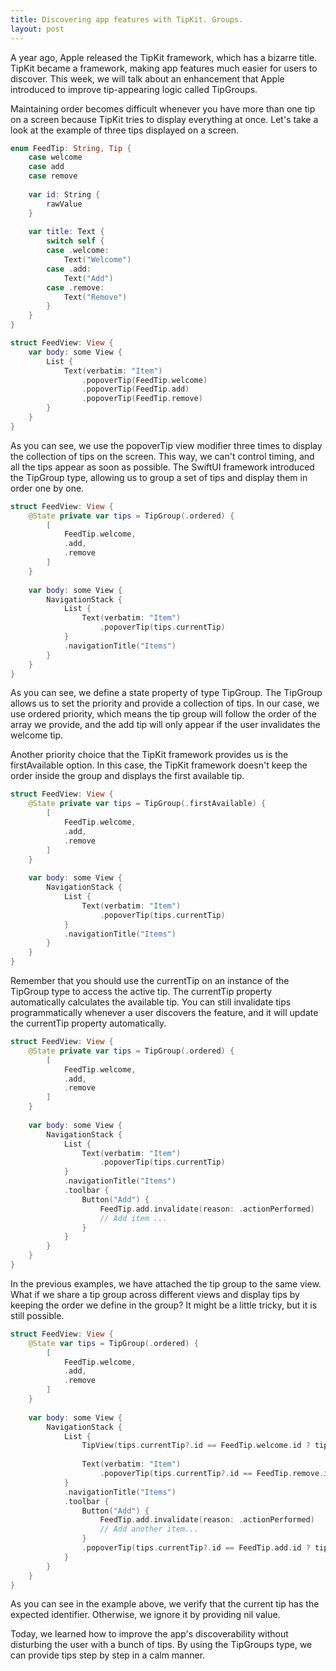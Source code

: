 ```yaml
---
title: Discovering app features with TipKit. Groups.
layout: post
---
```


A year ago, Apple released the TipKit framework, which has a bizarre title. TipKit became a framework, making app features much easier for users to discover. This week, we will talk about an enhancement that Apple introduced to improve tip-appearing logic called TipGroups.

Maintaining order becomes difficult whenever you have more than one tip on a screen because TipKit tries to display everything at once. Let's take a look at the example of three tips displayed on a screen.

```swift
enum FeedTip: String, Tip {
    case welcome
    case add
    case remove
    
    var id: String {
        rawValue
    }
    
    var title: Text {
        switch self {
        case .welcome:
            Text("Welcome")
        case .add:
            Text("Add")
        case .remove:
            Text("Remove")
        }
    }
}

struct FeedView: View {
    var body: some View {
        List {
            Text(verbatim: "Item")
                .popoverTip(FeedTip.welcome)
                .popoverTip(FeedTip.add)
                .popoverTip(FeedTip.remove)
        }
    }
}
```

As you can see, we use the popoverTip view modifier three times to display the collection of tips on the screen. This way, we can't control timing, and all the tips appear as soon as possible. The SwiftUI framework introduced the TipGroup type, allowing us to group a set of tips and display them in order one by one.

```swift
struct FeedView: View {
    @State private var tips = TipGroup(.ordered) {
        [
            FeedTip.welcome,
            .add,
            .remove
        ]
    }
    
    var body: some View {
        NavigationStack {
            List {
                Text(verbatim: "Item")
                    .popoverTip(tips.currentTip)
            }
            .navigationTitle("Items")
        }
    }
}
```

As you can see, we define a state property of type TipGroup. The TipGroup allows us to set the priority and provide a collection of tips. In our case, we use ordered priority, which means the tip group will follow the order of the array we provide, and the add tip will only appear if the user invalidates the welcome tip.

Another priority choice that the TipKit framework provides us is the firstAvailable option. In this case, the TipKit framework doesn't keep the order inside the group and displays the first available tip.

```swift
struct FeedView: View {
    @State private var tips = TipGroup(.firstAvailable) {
        [
            FeedTip.welcome,
            .add,
            .remove
        ]
    }
    
    var body: some View {
        NavigationStack {
            List {
                Text(verbatim: "Item")
                    .popoverTip(tips.currentTip)
            }
            .navigationTitle("Items")
        }
    }
}
```

Remember that you should use the currentTip on an instance of the TipGroup type to access the active tip. The currentTip property automatically calculates the available tip. You can still invalidate tips programmatically whenever a user discovers the feature, and it will update the currentTip property automatically.

```swift
struct FeedView: View {
    @State private var tips = TipGroup(.ordered) {
        [
            FeedTip.welcome,
            .add,
            .remove
        ]
    }
    
    var body: some View {
        NavigationStack {
            List {
                Text(verbatim: "Item")
                    .popoverTip(tips.currentTip)
            }
            .navigationTitle("Items")
            .toolbar {
                Button("Add") {
                    FeedTip.add.invalidate(reason: .actionPerformed)
                    // Add item ...
                }
            }
        }
    }
}
```

In the previous examples, we have attached the tip group to the same view. What if we share a tip group across different views and display tips by keeping the order we define in the group? It might be a little tricky, but it is still possible.

```swift
struct FeedView: View {
    @State var tips = TipGroup(.ordered) {
        [
            FeedTip.welcome,
            .add,
            .remove
        ]
    }
    
    var body: some View {
        NavigationStack {
            List {
                TipView(tips.currentTip?.id == FeedTip.welcome.id ? tips.currentTip : nil)
                
                Text(verbatim: "Item")
                    .popoverTip(tips.currentTip?.id == FeedTip.remove.id ? tips.currentTip : nil)
            }
            .navigationTitle("Items")
            .toolbar {
                Button("Add") {
                    FeedTip.add.invalidate(reason: .actionPerformed)
                    // Add another item...
                }
                .popoverTip(tips.currentTip?.id == FeedTip.add.id ? tips.currentTip : nil)
            }
        }
    }
}
```

As you can see in the example above, we verify that the current tip has the expected identifier. Otherwise, we ignore it by providing nil value.

Today, we learned how to improve the app's discoverability without disturbing the user with a bunch of tips. By using the TipGroups type, we can provide tips step by step in a calm manner.
